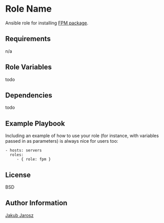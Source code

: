 Role Name
=========

Ansible role for installing [FPM package](http://fpm.readthedocs.io/en/latest/).

Requirements
------------

n/a

Role Variables
--------------

todo

Dependencies
------------

todo

Example Playbook
----------------

Including an example of how to use your role (for instance, with variables passed in as parameters) is always nice for users too:

    - hosts: servers
      roles:
         - { role: fpm }

License
-------

BSD

Author Information
------------------

[Jakub Jarosz](https://twitter.com/qba73)
